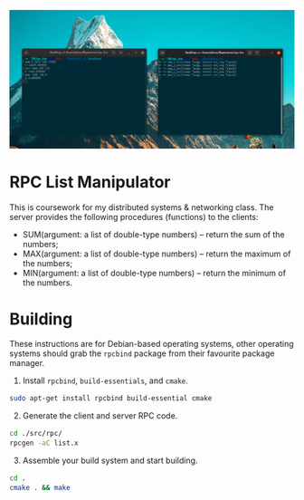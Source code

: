 ![A screenshot of the client and server application](preview.png)
# RPC List Manipulator

This is coursework for my distributed systems & networking class. The server provides the following procedures (functions) to the clients: 
 - SUM(argument: a list of double-type numbers) – return the sum of the numbers; 
 - MAX(argument: a list of double-type numbers) – return the maximum of the numbers; 
 - MIN(argument: a list of double-type numbers) – return the minimum of the numbers.  


# Building

These instructions are for Debian-based operating systems, other operating systems should grab the `rpcbind` package from their favourite package manager.

1. Install `rpcbind`, `build-essentials`, and `cmake`.
```sh
sudo apt-get install rpcbind build-essential cmake
```

2. Generate the client and server RPC code.
```sh
cd ./src/rpc/
rpcgen -aC list.x
```

3. Assemble your build system and start building.
```sh
cd .
cmake . && make
```
